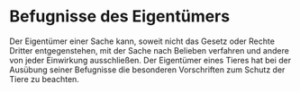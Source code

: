 # Befugnisse des Eigentümers

Der Eigentümer einer Sache kann, soweit nicht das Gesetz oder Rechte Dritter entgegenstehen, mit der Sache nach Belieben verfahren und andere von jeder Einwirkung ausschließen. Der Eigentümer eines Tieres hat bei der Ausübung seiner Befugnisse die besonderen Vorschriften zum Schutz der Tiere zu beachten. 

